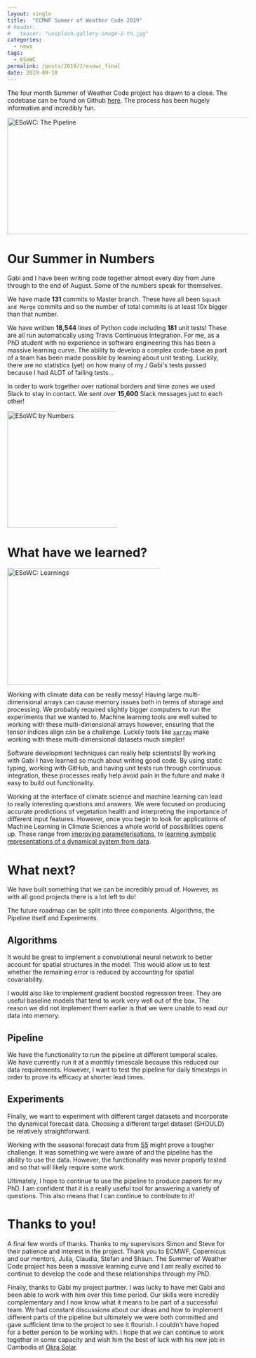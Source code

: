 ```yaml
---
layout: single
title:  "ECMWF Summer of Weather Code 2019"
# header:
#   teaser: "unsplash-gallery-image-2-th.jpg"
categories:
  - news
tags:
  - ESoWC
permalink: /posts/2019/2/esowc_final
date: 2019-09-18
---
```


The four month Summer of Weather Code project has drawn to a close. The codebase can be found on Github [here](https://github.com/esowc/ml_drought). The process has been hugely informative and incredibly fun.

<div style="width: 550px; border: 10px;">
  <p>
    <img class="aligncenter" src="http://tommylees112.github.io/images/esowc_pipeline_overview.png" alt="ESoWC: The Pipeline" width="810" height="265"/>
  </p>
</div>

# Our Summer in Numbers

Gabi and I have been writing code together almost every day from June through to the end of August. Some of the numbers speak for themselves.

We have made **131** commits to Master branch. These have all been `Squash and Merge` commits and so the number of total commits is at least 10x bigger than that number.

We have written **18,544** lines of Python code including **181** unit tests! These are all run automatically using Travis Continuous Integration. For me, as a PhD student with no experience in software engineering this has been a massive learning curve. The ability to develop a complex code-base as part of a team has been made possible by learning about unit testing. Luckily, there are no statistics (yet) on how many of my / Gabi's tests passed because I had ALOT of failing tests...

In order to work together over national borders and time zones we used Slack to stay in contact. We sent over **15,600** Slack messages just to each other!

<div style="width: 250px; border: 0;">
  <p>
    <img class="aligncenter" src="http://tommylees112.github.io/images/esowc_numbers.png" alt="ESoWC by Numbers" width="810" height="265"/>
  </p>
</div>

# What have we learned?

<div style="width: 350px; border: 0;">
  <p>
    <img class="aligncenter" src="http://tommylees112.github.io/images/esowc_learning.png" alt="ESoWC: Learnings" width="810" height="265"/>
  </p>
</div>


Working with climate data can be really messy! Having large multi-dimensional arrays can cause memory issues both in terms of storage and processing. We probably required slightly bigger computers to run the experiments that we wanted to. Machine learning tools are well suited to working with these multi-dimensional arrays however, ensuring that the tensor indices align can be a challenge. Luckily tools like [`xarray`](http://xarray.pydata.org/en) make working with these multi-dimensional datasets much simpler!

Software development techniques can really help scientists! By working with Gabi I have learned so much about writing good code. By using static typing, working with GitHub, and having unit tests run through continuous integration, these processes really help avoid pain in the future and make it easy to build out functionality.

Working at the interface of climate science and machine learning can lead to really interesting questions and answers. We were focused on producing accurate predictions of vegetation health and interpreting the importance of different input features. However, once you begin to look for applications of Machine Learning in Climate Sciences a whole world of possibilities opens up. These range from [improving parameterisations](https://www.pnas.org/content/pnas/early/2018/09/05/1810286115.full.pdf), to [learning symbolic representations of a dynamical system from data](https://www.sciencedirect.com/science/article/pii/S0021999117309014).

# What next?

We have built something that we can be incredibly proud of. However, as with all good projects there is a lot left to do!

The future roadmap can be split into three components. Algorithms, the Pipeline itself and Experiments.

## Algorithms

It would be great to implement a convolutional neural network to better account for spatial structures in the model. This would allow us to test whether the remaining error is reduced by accounting for spatial covariability.

I would also like to implement gradient boosted regression trees. They are useful baseline models that tend to work very well out of the box. The reason we did not implement them earlier is that we were unable to read our data into memory.

## Pipeline

We have the functionality to run the pipeline at different temporal scales. We have currently run it at a monthly timescale because this reduced our data requirements. However, I want to test the pipeline for daily timesteps in order to prove its efficacy at shorter lead times.

## Experiments

Finally, we want to experiment with different target datasets and incorporate the dynamical forecast data. Choosing a different target dataset (SHOULD) be relatively straightforward.

Working with the seasonal forecast data from [S5](https://www.ecmwf.int/en/forecasts/documentation-and-support/long-range) might prove a tougher challenge. It was something we were aware of and the pipeline has the ability to use the data. However, the functionality was never properly tested and so that will likely require some work.

Ultimately, I hope to continue to use the pipeline to produce papers for my PhD. I am confident that it is a really useful tool for answering a variety of questions. This also means that I can continue to contribute to it!

# Thanks to you!

A final few words of thanks. Thanks to my supervisors Simon and Steve for their patience and interest in the project. Thank you to ECMWF, Copernicus and our mentors, Julia, Claudia, Stefan and Shaun. The Summer of Weather Code project has been a massive learning curve and I am really excited to continue to develop the code and these relationships through my PhD.

Finally, thanks to Gabi my project partner. I was lucky to have met Gabi and been able to work with him over this time period. Our skills were incredily complementary and I now know what it means to be part of a successful team. We had constant discussions about our ideas and how to implement different parts of the pipeline but ultimately we were both committed and gave sufficient time to the project to see it flourish. I couldn't have hoped for a better person to be working with. I hope that we can continue to work together in some capacity and wish him the best of luck with his new job in Cambodia at [Okra Solar](https://www.okrasolar.com/).
